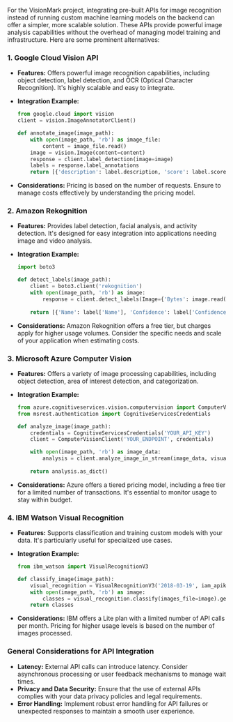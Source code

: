 For the VisionMark project, integrating pre-built APIs for image recognition instead of running custom machine learning models on the backend can offer a simpler, more scalable solution. These APIs provide powerful image analysis capabilities without the overhead of managing model training and infrastructure. Here are some prominent alternatives:

### 1. **Google Cloud Vision API**

- **Features:** Offers powerful image recognition capabilities, including object detection, label detection, and OCR (Optical Character Recognition). It's highly scalable and easy to integrate.
- **Integration Example:**

  ```python
  from google.cloud import vision
  client = vision.ImageAnnotatorClient()

  def annotate_image(image_path):
      with open(image_path, 'rb') as image_file:
          content = image_file.read()
      image = vision.Image(content=content)
      response = client.label_detection(image=image)
      labels = response.label_annotations
      return [{'description': label.description, 'score': label.score} for label in labels]
  ```

- **Considerations:** Pricing is based on the number of requests. Ensure to manage costs effectively by understanding the pricing model.

### 2. **Amazon Rekognition**

- **Features:** Provides label detection, facial analysis, and activity detection. It's designed for easy integration into applications needing image and video analysis.
- **Integration Example:**

  ```python
  import boto3

  def detect_labels(image_path):
      client = boto3.client('rekognition')
      with open(image_path, 'rb') as image:
          response = client.detect_labels(Image={'Bytes': image.read()})
          
      return [{'Name': label['Name'], 'Confidence': label['Confidence']} for label in response['Labels']]
  ```

- **Considerations:** Amazon Rekognition offers a free tier, but charges apply for higher usage volumes. Consider the specific needs and scale of your application when estimating costs.

### 3. **Microsoft Azure Computer Vision**

- **Features:** Offers a variety of image processing capabilities, including object detection, area of interest detection, and categorization.
- **Integration Example:**

  ```python
  from azure.cognitiveservices.vision.computervision import ComputerVisionClient
  from msrest.authentication import CognitiveServicesCredentials

  def analyze_image(image_path):
      credentials = CognitiveServicesCredentials('YOUR_API_KEY')
      client = ComputerVisionClient('YOUR_ENDPOINT', credentials)

      with open(image_path, 'rb') as image_data:
          analysis = client.analyze_image_in_stream(image_data, visual_features=['Categories', 'Description', 'Objects'])
      
      return analysis.as_dict()
  ```

- **Considerations:** Azure offers a tiered pricing model, including a free tier for a limited number of transactions. It's essential to monitor usage to stay within budget.

### 4. **IBM Watson Visual Recognition**

- **Features:** Supports classification and training custom models with your data. It's particularly useful for specialized use cases.
- **Integration Example:**

  ```python
  from ibm_watson import VisualRecognitionV3
  
  def classify_image(image_path):
      visual_recognition = VisualRecognitionV3('2018-03-19', iam_apikey='YOUR_APIKEY')
      with open(image_path, 'rb') as image:
          classes = visual_recognition.classify(images_file=image).get_result()
      return classes
  ```

- **Considerations:** IBM offers a Lite plan with a limited number of API calls per month. Pricing for higher usage levels is based on the number of images processed.

### General Considerations for API Integration

- **Latency:** External API calls can introduce latency. Consider asynchronous processing or user feedback mechanisms to manage wait times.
- **Privacy and Data Security:** Ensure that the use of external APIs complies with your data privacy policies and legal requirements.
- **Error Handling:** Implement robust error handling for API failures or unexpected responses to maintain a smooth user experience.

